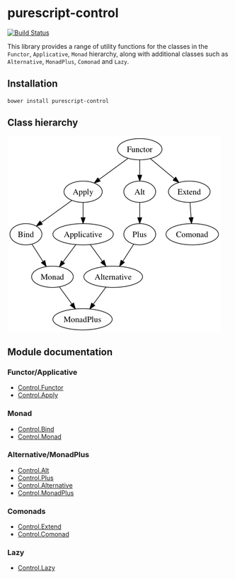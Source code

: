 # purescript-control

[![Build Status](https://travis-ci.org/purescript/purescript-control.svg?branch=master)](https://travis-ci.org/purescript/purescript-control)

This library provides a range of utility functions for the classes in the `Functor`, `Applicative`, `Monad` hierarchy, along with additional classes such as `Alternative`, `MonadPlus`, `Comonad` and `Lazy`.

## Installation

```
bower install purescript-control
```

## Class hierarchy

![Class diagram](docs/class-diagram.png)

## Module documentation

### Functor/Applicative
- [Control.Functor](docs/Control.Functor.md)
- [Control.Apply](docs/Control.Apply.md)

### Monad
- [Control.Bind](docs/Control.Bind.md)
- [Control.Monad](docs/Control.Monad.md)

### Alternative/MonadPlus
- [Control.Alt](docs/Control.Alt.md)
- [Control.Plus](docs/Control.Plus.md)
- [Control.Alternative](docs/Control.Alternative.md)
- [Control.MonadPlus](docs/Control.MonadPlus.md)

### Comonads
- [Control.Extend](docs/Control.Extend.md)
- [Control.Comonad](docs/Control.Comonad.md)

### Lazy
- [Control.Lazy](docs/Control.Lazy.md)
